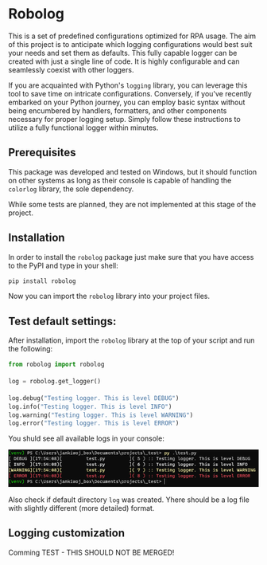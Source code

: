 # Robolog
This is a set of predefined configurations optimized for RPA usage. The aim of this project is to anticipate which logging configurations would best suit your needs and set them as defaults. This fully capable logger can be created with just a single line of code. It is highly configurable and can seamlessly coexist with other loggers.

If you are acquainted with Python's `logging` library, you can leverage this tool to save time on intricate configurations. Conversely, if you've recently embarked on your Python journey, you can employ basic syntax without being encumbered by handlers, formatters, and other components necessary for proper logging setup. Simply follow these instructions to utilize a fully functional logger within minutes.

## Prerequisites
This package was developed and tested on Windows, but it should function on other systems as long as their console is capable of handling the `colorlog` library, the sole dependency.

While some tests are planned, they are not implemented at this stage of the project.



## Installation

In order to install the `robolog` package just make sure that you have access to the PyPI and type in your shell: 

```powershell
pip install robolog 
```

Now you can import the `robolog` library into your project files.

## Test default settings:
After installation, import the `robolog` library at the top of your script and run the following:

```python
from robolog import robolog

log = robolog.get_logger()

log.debug("Testing logger. This is level DEBUG")
log.info("Testing logger. This is level INFO")
log.warning("Testing logger. This is level WARNING")
log.error("Testing logger. This is level ERROR")
```

You shuld see all available logs in your console:

![Image Alt Text](img/md01.png)

Also check if default directory `log` was created. Yhere should be a log file with slightly different (more detailed) format.

## Logging customization

Comming TEST - THIS SHOULD NOT BE MERGED!